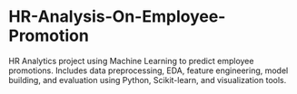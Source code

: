 # HR-Analysis-On-Employee-Promotion
HR Analytics project using Machine Learning to predict employee promotions. Includes data preprocessing, EDA, feature engineering, model building, and evaluation using Python, Scikit-learn, and visualization tools.
